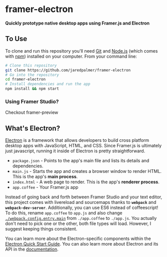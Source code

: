 # framer-electron

**Quickly prototype native desktop apps using Framer.js and Electron**

## To Use

To clone and run this repository you'll need [Git](https://git-scm.com) and [Node.js](https://nodejs.org/en/download/) (which comes with [npm](http://npmjs.com)) installed on your computer. From your command line:

```bash
# Clone this repository
git clone https://github.com/jaredpalmer/framer-electron
# Go into the repository
cd framer-electron
# Install dependencies and run the app
npm install && npm start
```

### Using Framer Studio?

Checkout framer-preview

## What's Electron?

[Electron]() is a framework that allows developers to build cross platform desktop apps with JavaScript, HTML, and CSS. Since Framer.js is ultimately just javascript, running it inside of Electron is pretty straightforward.

- `package.json` - Points to the app's main file and lists its details and dependencies.
- `main.js` - Starts the app and creates a browser window to render HTML. This is the app's **main process**.
- `index.html` - A web page to render. This is the app's **renderer process**.
- `app.coffee` - Your Framer.js app

Instead of going back and forth between Framer Studio and your text editor, this project comes with livereload and sourcemaps thanks to **`webpack`** and **`webpack-dev-server`**. Additionally, you can use ES6 instead of coffeescript! To do this, rename `app.coffee` to `app.js` and also change [`./webpack.config.entry.main`](https://github.com/jaredpalmer/framer-electron/blob/master/webpack.config.js#L7) from `./app.coffee` to `./app.js`. You actually don't need to pick one or the other, both file types will load. However, I suggest keeping things consistent.

You can learn more about the Electron-specific components within the [Electron Quick Start Guide](http://electron.atom.io/docs/latest/tutorial/quick-start). You can also learn more about Electron and its API in the [documentation](http://electron.atom.io/docs/latest).
